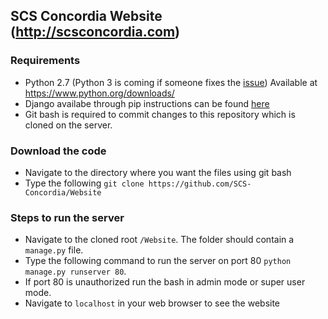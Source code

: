 ## SCS Concordia Website (http://scsconcordia.com)
### Requirements
* Python 2.7 (Python 3 is coming if someone fixes the [issue](https://github.com/SCS-Concordia/Website/issues/5)) Available at https://www.python.org/downloads/
* Django availabe through pip instructions can be found [here](https://www.djangoproject.com/download/)
* Git bash is required to commit changes to this repository which is cloned on the server.

### Download the code
* Navigate to the directory where you want the files using git bash
* Type the following `git clone https://github.com/SCS-Concordia/Website`

### Steps to run the server
* Navigate to the cloned root `/Website`. The folder should contain a `manage.py` file.
* Type the following command to run the server on port 80 `python manage.py runserver 80`.
* If port 80 is unauthorized run the bash in admin mode or super user mode.
* Navigate to `localhost` in your web browser to see the website

